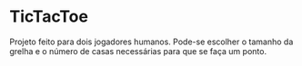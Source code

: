 # TicTacToe
Projeto feito para dois jogadores humanos.
Pode-se escolher o tamanho da grelha e o número de casas necessárias para que se faça um ponto.
